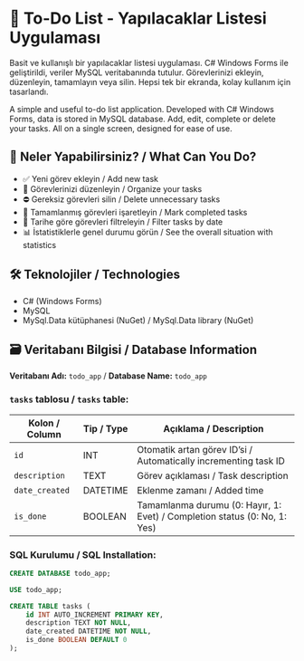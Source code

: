 # 📝 To-Do List - Yapılacaklar Listesi Uygulaması

Basit ve kullanışlı bir yapılacaklar listesi uygulaması. C# Windows Forms ile geliştirildi, veriler MySQL veritabanında tutulur. Görevlerinizi ekleyin, düzenleyin, tamamlayın veya silin. Hepsi tek bir ekranda, kolay kullanım için tasarlandı.

A simple and useful to-do list application. Developed with C# Windows Forms, data is stored in MySQL database. Add, edit, complete or delete your tasks. All on a single screen, designed for ease of use.

## 🚀 Neler Yapabilirsiniz? / What Can You Do?

- ✅ Yeni görev ekleyin / Add new task
- 🧠 Görevlerinizi düzenleyin / Organize your tasks
- ⛔ Gereksiz görevleri silin / Delete unnecessary tasks
- 📌 Tamamlanmış görevleri işaretleyin / Mark completed tasks
- 📅 Tarihe göre görevleri filtreleyin / Filter tasks by date
- 📊 İstatistiklerle genel durumu görün / See the overall situation with statistics

## 🛠️ Teknolojiler / Technologies

- C# (Windows Forms)
- MySQL
- MySql.Data kütüphanesi (NuGet) / MySql.Data library (NuGet)

## 🗃️ Veritabanı Bilgisi / Database Information

**Veritabanı Adı:** `todo_app` / **Database Name:** `todo_app`

### `tasks` tablosu / `tasks` table:

| Kolon / Column | Tip / Type | Açıklama / Description |
|----------------|------------|-----------------------|
| `id` | INT | Otomatik artan görev ID’si / Automatically incrementing task ID |
| `description` | TEXT | Görev açıklaması / Task description |
| `date_created` | DATETIME | Eklenme zamanı / Added time |
| `is_done` | BOOLEAN | Tamamlanma durumu (0: Hayır, 1: Evet) / Completion status (0: No, 1: Yes) |

### SQL Kurulumu / SQL Installation:
```sql
CREATE DATABASE todo_app;

USE todo_app;

CREATE TABLE tasks (
    id INT AUTO_INCREMENT PRIMARY KEY,
    description TEXT NOT NULL,
    date_created DATETIME NOT NULL,
    is_done BOOLEAN DEFAULT 0
);
